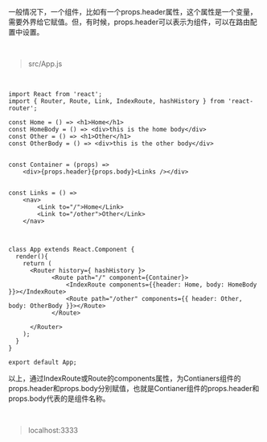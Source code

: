 一般情况下，一个组件，比如有一个props.header属性，这个属性是一个变量，需要外界给它赋值。但，有时候，props.header可以表示为组件，可以在路由配置中设置。

<br>

> src/App.js

<br>

	import React from 'react';
	import { Router, Route, Link, IndexRoute, hashHistory } from 'react-router';
	
	const Home = () => <h1>Home</h1>
	const HomeBody = () => <div>this is the home body</div>
	const Other = () => <h1>Other</h1>
	const OtherBody = () => <div>this is the other body</div>
	
	
	const Container = (props) =>
	    <div>{props.header}{props.body}<Links /></div>
	    
	    
	const Links = () =>
	    <nav>
	        <Link to="/">Home</Link>
	        <Link to="/other">Other</Link>
	    </nav>
	
	
	
	class App extends React.Component {
	  render(){
	    return (
	      <Router history={ hashHistory }>
	            <Route path="/" component={Container}>
	                <IndexRoute components={{header: Home, body: HomeBody }}></IndexRoute>
	                <Route path="/other" components={{ header: Other, body: OtherBody }}></Route>
	            </Route>
	            
	      </Router>
	    );
	  }
	}
	
	export default App;

以上，通过IndexRoute或Route的components属性，为Contianers组件的props.header和props.body分别赋值，也就是Contianer组件的props.header和props.body代表的是组件名称。

<br>

> localhost:3333

<br>


